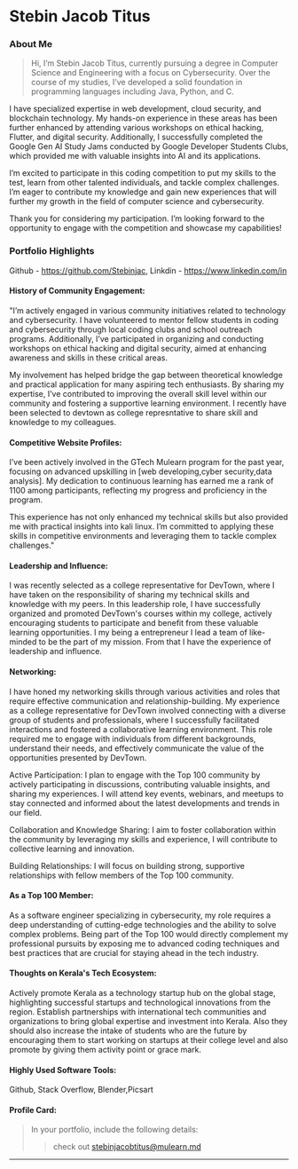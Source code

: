 # Stebin Jacob Titus

### About Me

> Hi, I’m Stebin Jacob Titus, currently pursuing a degree in Computer Science and Engineering with a focus on Cybersecurity.
Over the course of my studies, I’ve developed a solid foundation in programming languages including Java, Python, and C.

I have specialized expertise in web development, cloud security, and blockchain technology. My hands-on experience in these areas has been further enhanced by attending various workshops on ethical hacking, Flutter, and digital security.
Additionally, I successfully completed the Google Gen AI Study Jams conducted by Google Developer Students Clubs, which provided me with valuable insights into AI and its applications.

I’m excited to participate in this coding competition to put my skills to the test, learn from other talented individuals, and tackle complex challenges.
I’m eager to contribute my knowledge and gain new experiences that will further my growth in the field of computer science and cybersecurity.

Thank you for considering my participation. I’m looking forward to the opportunity to engage with the competition and showcase my capabilities!


### Portfolio Highlights

Github  - https://github.com/Stebinjac,
Linkdin - https://www.linkedin.com/in


#### History of Community Engagement:

"I’m actively engaged in various community initiatives related to technology and cybersecurity.
I have volunteered to mentor fellow students in coding and cybersecurity through local coding clubs and school outreach programs.
Additionally, I’ve participated in organizing and conducting workshops on ethical hacking and digital security, aimed at enhancing awareness and skills in these critical areas.

My involvement has helped bridge the gap between theoretical knowledge and practical application for many aspiring tech enthusiasts.
By sharing my expertise, I’ve contributed to improving the overall skill level within our community and fostering a supportive learning environment.
I recently have been selected to devtown as college represntative to share skill and knowledge to my colleagues.


#### Competitive Website Profiles:

I’ve been actively involved in the GTech Mulearn program for the past year, focusing on advanced upskilling in [web developing,cyber security,data analysis]. 
My dedication to continuous learning has earned me a rank of 1100 among participants, reflecting my progress and proficiency in the program.

This experience has not only enhanced my technical skills but also provided me with practical insights into kali linux.
I’m committed to applying these skills in competitive environments and leveraging them to tackle complex challenges."

#### Leadership and Influence:

I was recently selected as a college representative for DevTown, where I have taken on the responsibility of sharing my technical skills and knowledge with my peers. 
In this leadership role, I have successfully organized and promoted DevTown's courses within my college, actively encouraging students to participate and benefit from these valuable learning opportunities.
I my being a entrepreneur I lead a team of like-minded to be the part of my mission. From that I have the experience of leadership and influence.

#### Networking:

I have honed my networking skills through various activities and roles that require effective communication and relationship-building.
My experience as a college representative for DevTown involved connecting with a diverse group of students and professionals, where I successfully facilitated interactions and fostered a collaborative learning environment.
This role required me to engage with individuals from different backgrounds, understand their needs, and effectively communicate the value of the opportunities presented by DevTown.

Active Participation: I plan to engage with the Top 100 community by actively participating in discussions, contributing valuable insights, and sharing my experiences. I will attend key events, webinars, and meetups to stay connected and informed about the latest developments and trends in our field.

Collaboration and Knowledge Sharing: I aim to foster collaboration within the community by leveraging my skills and experience, I will contribute to collective learning and innovation.

Building Relationships: I will focus on building strong, supportive relationships with fellow members of the Top 100 community.

#### As a Top 100 Member:

As a software engineer specializing in cybersecurity, my role requires a deep understanding of cutting-edge technologies and the ability to solve complex problems.
Being part of the Top 100 would directly complement my professional pursuits by exposing me to advanced coding techniques and best practices that are crucial for staying ahead in the tech industry. 


#### Thoughts on Kerala's Tech Ecosystem:

Actively promote Kerala as a technology startup hub on the global stage, highlighting successful startups and technological innovations from the region.
Establish partnerships with international tech communities and organizations to bring global expertise and investment into Kerala.
Also they should also increase the intake of students who are the future by encouraging them to start working on startups at their college level and also promote by giving them activity point or grace mark.


#### Highly Used Software Tools:

Github, Stack Overflow, Blender,Picsart

#### Profile Card:



> In your portfolio, include the following details:
>> check out [stebinjacobtitus@mulearn.md](./profile/stebinjacobtitus@mulearn.md)
---
